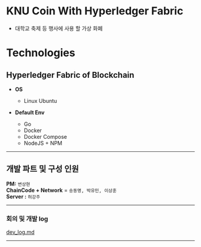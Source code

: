 # KNU Coin With Hyperledger Fabric
- 대학교 축제 등 행사에 사용 할 가상 화폐

# **Technologies**  

## **Hyperledger Fabric of Blockchain**     
    
  - **OS**
    - Linux Ubuntu   
     
  - **Default Env**  
    - Go  
    - Docker  
    - Docker Compose  
    - NodeJS + NPM  

---
## 개발 파트 및 구성 인원

__PM:__ `변상현`    
__ChainCode + Network__ = `송동명, 박유민, 이상훈`  
__Server :__ `허강주`  

---

### 회의 및 개발 log

[dev_log.md](https://github.com/byun618/KNUCoin/blob/master/dev_log.md"dev_log.md")

---
